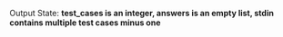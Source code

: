 Output State: **test_cases is an integer, answers is an empty list, stdin contains multiple test cases minus one**